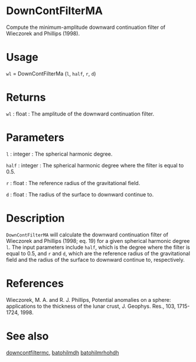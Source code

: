 # DownContFilterMA

Compute the minimum-amplitude downward continuation filter of Wieczorek and Phillips (1998).

# Usage

`wl` = DownContFilterMa (`l`, `half`, `r`, `d`)

# Returns

`wl` : float
:   The amplitude of the downward continuation filter.

# Parameters

`l` : integer
:   The spherical harmonic degree.

`half` : integer
:   The spherical harmonic degree where the filter is equal to 0.5.

`r` : float
:   The reference radius of the gravitational field.

`d` : float
:   The radius of the surface to downward continue to.

# Description

`DownContFilterMA` will calculate the downward continuation filter of Wieczorek and Phillips (1998; eq. 19) for a given spherical harmonic degree `l`. The input parameters include `half`, which is the degree where the filter is equal to 0.5, and `r` and `d`, which are the reference radius of the gravitational field and the radius of the surface to downward continue to, respectively.

# References

Wieczorek, M. A. and R. J. Phillips, Potential anomalies on a sphere: applications to the thickness of the lunar crust, J. Geophys. Res., 103, 1715-1724, 1998.

# See also

[downcontfiltermc](pydowncontfiltermc.html), [batohilmdh](pybatohilmdh.html) [batohilmrhohdh](pybatohilmrhohdh.html)
